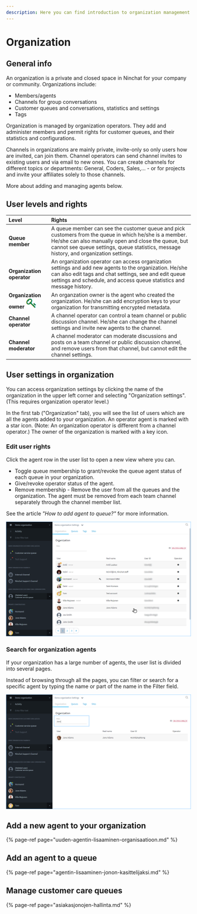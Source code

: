 ```yaml
---
description: Here you can find introduction to organization management on Ninchat.
---
```


# Organization

## General info

An organization is a private and closed space in Ninchat for your company or community. Organizations include: 

* Members/agents
* Channels for group conversations
* Customer queues and conversations, statistics and settings
* Tags

Organization is managed by organization operators. They add and administer members and permit rights for customer queues, and their statistics and configurations.

Channels in organizations are mainly private, invite-only so only users how are invited, can join them. Channel operators can send channel invites to existing users and via email to new ones. You can create channels for different topics or departments: General, Coders, Sales,... - or for projects and invite your affiliates solely to those channels. 

More about adding and managing agents below.

## User levels and rights

| Level | Rights |
| :--- | :--- |
| **Queue member** | A queue member can see the customer queue and pick customers from the queue in which he/she is a member. He/she can also manually open and close the queue, but cannot see queue settings, queue statistics, message history, and organization settings. |
| **Organization operator** | An organization operator can access organization settings and add new agents to the organization. He/she can also edit tags and chat settings, see and edit queue settings and schedule, and access queue statistics and message history. |
| **Organization owner** ![](../.gitbook/assets/owner-key.png)  | An organzation owner is the agent who created the organization. He/she can add encryption keys to your organization for transmitting encrypted metadata. |
| **Channel operator** | A channel operator can control a team channel or public discussion channel. He/she can change the channel settings and invite new agents to the channel. |
| **Channel moderator** | A channel moderator can moderate discussions and posts on a team channel or public discussion channel, and remove users from that channel, but cannot edit the channel settings. |

## User settings in organization

You can access organization settings by clicking the name of the organization in the upper left corner and selecting "Organization settings". \(This requires organization operator level.\)

In the first tab \("Organization" tab\), you will see the list of users which are all the agents added to your organization. An operator agent is marked with a star icon. \(Note: An organization operator is different from a channel operator.\) The owner of the organization is marked with a key icon.

### Edit user rights <a id="kayttajan-oikeuksien-muokkaus"></a>

Click the agent row in the user list to open a new view where you can. 

* Toggle queue membership to grant/revoke the queue agent status of each queue in your organization.
* Give/revoke operator status of the agent.
* Remove membership - Remove the user from all the queues and the organization. The agent must be removed from each team channel separately through the channel member list.

See the article _"How to add agent to queue?"_ for more information.

![Organization member list](../.gitbook/assets/organization-organization%20%281%29.png)

### Search for organization agents <a id="organisaation-jasenten-haku"></a>

If your organization has a large number of agents, the user list is divided into several pages.

Instead of browsing through all the pages, you can filter or search for a specific agent by typing the name or part of the name in the Filter field.

![Search for a member of the organization](../.gitbook/assets/organization-search.png)

## Add a new agent to your organization

{% page-ref page="uuden-agentin-lisaaminen-organisaatioon.md" %}

## Add an agent to a queue

{% page-ref page="agentin-lisaaminen-jonon-kasittelijaksi.md" %}

## Manage customer care queues

{% page-ref page="asiakasjonojen-hallinta.md" %}



